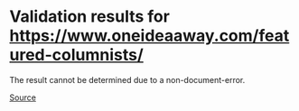 # Validation results for https://www.oneideaaway.com/featured-columnists/


    

The result cannot be determined due to a non-document-error.


[Source](https://validator.nu/?doc=https%3A%2F%2Fwww.oneideaaway.com%2Ffeatured-columnists%2F)
